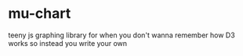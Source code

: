 # mu-chart
teeny js graphing library for when you don't wanna remember how D3 works so instead you write your own
